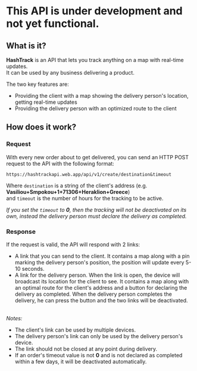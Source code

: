 # This API is under development and not yet functional.
## What is it?

**HashTrack** is an API that lets you track anything on a map with real-time updates. </br>
It can be used by any business delivering a product. </br>

The two key features are:
* Providing the client with a map showing the delivery person's location, getting real-time updates
* Providing the delivery person with an optimized route to the client


## How does it work?
### Request
With every new order about to get delivered, you can send an HTTP POST request to the API with the following format:

```
https://hashtrackapi.web.app/api/v1/create/destination&timeout
```

Where `destination` is a string of the client's address (e.g. **Vasiliou+Smpokou+1+71306+Heraklion+Greece**) </br>
and `timeout` is the number of hours for the tracking to be active.

_If you set the `timeout` to **0**, then the tracking will not be deactivated on its own, instead the delivery person must declare the delivery as completed._

### Response
If the request is valid, the API will respond with 2 links:
* A link that you can send to the client. It contains a map along with a pin marking the delivery person's position, the position will update every 5-10 seconds.
* A link for the delivery person. When the link is open, the device will broadcast its location for the client to see. It contains a map along with an optimal route for the client's address and a button for declaring the delivery as completed. When the delivery person completes the delivery, he can press the button and the two links will be deactivated. </br></br>

_Notes:_
* The client's link can be used by multiple devices.
* The delivery person's link can only be used by the delivery person's device.
* The link should not be closed at any point during delivery.
* If an order's timeout value is not **0** and is not declared as completed within a few days, it will be deactivated automatically.
